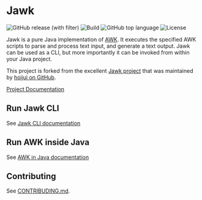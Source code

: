 # Jawk

![GitHub release (with filter)](https://img.shields.io/github/v/release/sentrysoftware/jawk)
![Build](https://img.shields.io/github/actions/workflow/status/sentrysoftware/jawk/deploy.yml)
![GitHub top language](https://img.shields.io/github/languages/top/sentrysoftware/jawk)
![License](https://img.shields.io/github/license/sentrysoftware/jawk)

Jawk is a pure Java implementation of [AWK](https://en.wikipedia.org/wiki/AWK). It executes the specified AWK scripts to parse and process text input, and generate a text output. Jawk can be used as a CLI, but more importantly it can be invoked from within your Java project.

This project is forked from the excellent [Jawk project](https://jawk.sourceforge.net/) that was maintained by [hoijui on GitHub](https://github.com/hoijui/Jawk).

[Project Documentation](https://sentrysoftware.github.io/Jawk)

## Run Jawk CLI

See [Jawk CLI documentation](https://sentrysoftware.github.io/Jawk/cli.html)

## Run AWK inside Java

See [AWK in Java documentation](https://sentrysoftware.github.io/Jawk/java.html)

## Contributing

See [CONTRIBUDING.md](contributing.md).
